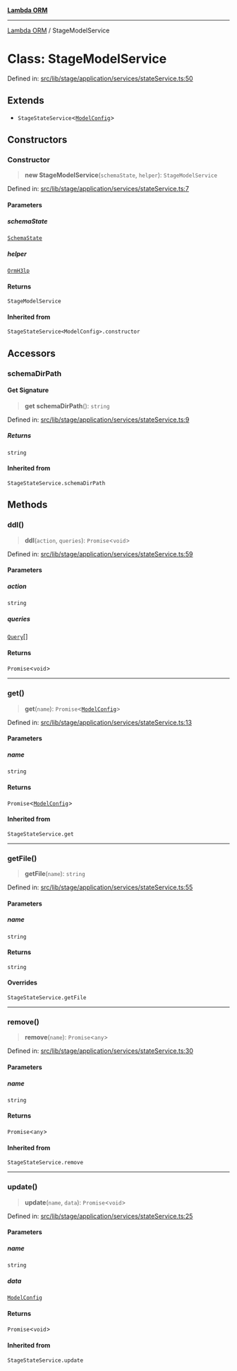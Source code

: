 [**Lambda ORM**](../README.md)

***

[Lambda ORM](../README.md) / StageModelService

# Class: StageModelService

Defined in: [src/lib/stage/application/services/stateService.ts:50](https://github.com/lambda-orm/lambdaorm/blob/0c7200c61eb042585cd3ed78e0f69b7956734d6b/src/lib/stage/application/services/stateService.ts#L50)

## Extends

- `StageStateService`\<[`ModelConfig`](../interfaces/ModelConfig.md)\>

## Constructors

### Constructor

> **new StageModelService**(`schemaState`, `helper`): `StageModelService`

Defined in: [src/lib/stage/application/services/stateService.ts:7](https://github.com/lambda-orm/lambdaorm/blob/0c7200c61eb042585cd3ed78e0f69b7956734d6b/src/lib/stage/application/services/stateService.ts#L7)

#### Parameters

##### schemaState

[`SchemaState`](SchemaState.md)

##### helper

[`OrmH3lp`](OrmH3lp.md)

#### Returns

`StageModelService`

#### Inherited from

`StageStateService<ModelConfig>.constructor`

## Accessors

### schemaDirPath

#### Get Signature

> **get** **schemaDirPath**(): `string`

Defined in: [src/lib/stage/application/services/stateService.ts:9](https://github.com/lambda-orm/lambdaorm/blob/0c7200c61eb042585cd3ed78e0f69b7956734d6b/src/lib/stage/application/services/stateService.ts#L9)

##### Returns

`string`

#### Inherited from

`StageStateService.schemaDirPath`

## Methods

### ddl()

> **ddl**(`action`, `queries`): `Promise`\<`void`\>

Defined in: [src/lib/stage/application/services/stateService.ts:59](https://github.com/lambda-orm/lambdaorm/blob/0c7200c61eb042585cd3ed78e0f69b7956734d6b/src/lib/stage/application/services/stateService.ts#L59)

#### Parameters

##### action

`string`

##### queries

[`Query`](Query.md)[]

#### Returns

`Promise`\<`void`\>

***

### get()

> **get**(`name`): `Promise`\<[`ModelConfig`](../interfaces/ModelConfig.md)\>

Defined in: [src/lib/stage/application/services/stateService.ts:13](https://github.com/lambda-orm/lambdaorm/blob/0c7200c61eb042585cd3ed78e0f69b7956734d6b/src/lib/stage/application/services/stateService.ts#L13)

#### Parameters

##### name

`string`

#### Returns

`Promise`\<[`ModelConfig`](../interfaces/ModelConfig.md)\>

#### Inherited from

`StageStateService.get`

***

### getFile()

> **getFile**(`name`): `string`

Defined in: [src/lib/stage/application/services/stateService.ts:55](https://github.com/lambda-orm/lambdaorm/blob/0c7200c61eb042585cd3ed78e0f69b7956734d6b/src/lib/stage/application/services/stateService.ts#L55)

#### Parameters

##### name

`string`

#### Returns

`string`

#### Overrides

`StageStateService.getFile`

***

### remove()

> **remove**(`name`): `Promise`\<`any`\>

Defined in: [src/lib/stage/application/services/stateService.ts:30](https://github.com/lambda-orm/lambdaorm/blob/0c7200c61eb042585cd3ed78e0f69b7956734d6b/src/lib/stage/application/services/stateService.ts#L30)

#### Parameters

##### name

`string`

#### Returns

`Promise`\<`any`\>

#### Inherited from

`StageStateService.remove`

***

### update()

> **update**(`name`, `data`): `Promise`\<`void`\>

Defined in: [src/lib/stage/application/services/stateService.ts:25](https://github.com/lambda-orm/lambdaorm/blob/0c7200c61eb042585cd3ed78e0f69b7956734d6b/src/lib/stage/application/services/stateService.ts#L25)

#### Parameters

##### name

`string`

##### data

[`ModelConfig`](../interfaces/ModelConfig.md)

#### Returns

`Promise`\<`void`\>

#### Inherited from

`StageStateService.update`

